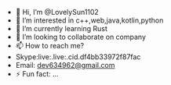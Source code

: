 - 👋 Hi, I’m @LovelySun1102
- 👀 I’m interested in c++,web,java,kotlin,python
- 🌱 I’m currently learning Rust
- 💞️ I’m looking to collaborate on company
- 📫 How to reach me?
- Skype:live:.live:.cid.df4bb33972f87fac
- Email: dev634962@gmail.com
- ⚡ Fun fact: ...

<!---
LovelySun1102/LovelySun1102 is a ✨ special ✨ repository because its `README.md` (this file) appears on your GitHub profile.
You can click the Preview link to take a look at your changes.
--->
